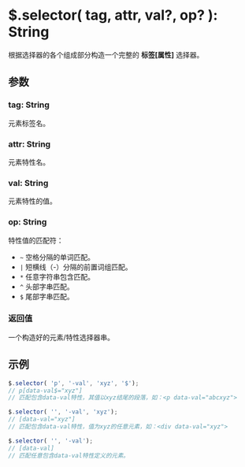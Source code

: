 # $.selector( tag, attr, val?, op? ): String

根据选择器的各个组成部分构造一个完整的 **标签[属性]** 选择器。


## 参数

### tag: String

元素标签名。


### attr: String

元素特性名。


### val: String

元素特性的值。


### op: String

特性值的匹配符：

- `~` 空格分隔的单词匹配。
- `|` 短横线（-）分隔的前置词组匹配。
- `*` 任意字符串包含匹配。
- `^` 头部字串匹配。
- `$` 尾部字串匹配。


### 返回值

一个构造好的元素/特性选择器串。


## 示例

```js
$.selector( 'p', '-val', 'xyz', '$');
// p[data-val$="xyz"]
// 匹配包含data-val特性，其值以xyz结尾的段落，如：<p data-val="abcxyz">

$.selector( '', '-val', 'xyz');
// [data-val="xyz"]
// 匹配包含data-val特性，值为xyz的任意元素，如：<div data-val="xyz">

$.selector( '', '-val');
// [data-val]
// 匹配任意包含data-val特性定义的元素。
```
